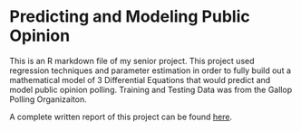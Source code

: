 # Predicting and Modeling Public Opinion

This is an R markdown file of my senior project. This project used regression techniques and parameter estimation in order to fully build out a mathematical model of 3 Differential Equations that would predict and model public opinion polling. Training and Testing Data was from the Gallop Polling Organizaiton.

A complete written report of this project can be found [here](https://drive.google.com/file/d/1pXVFEika4Dr6eVNw8nBse2F8aiIk3lXz/view?usp=sharing).
